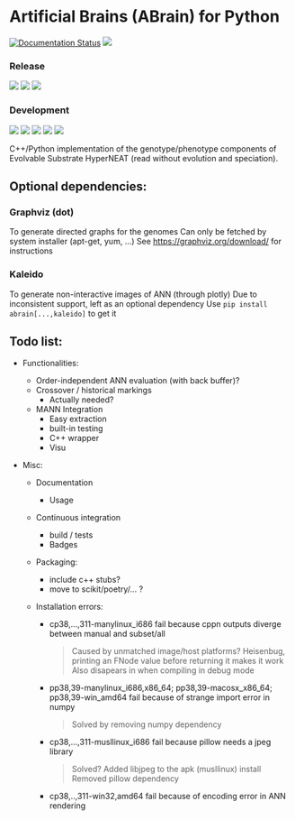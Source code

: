 # Artificial Brains (ABrain) for Python

[![Documentation Status](https://readthedocs.org/projects/abrain/badge/?version=latest)](https://abrain.readthedocs.io/en/latest/?badge=latest)
![](https://img.shields.io/endpoint?url=https://raw.githubusercontent.com/wiki/kgd-al/abrain/badge-flake.md)

### Release
![](https://img.shields.io/badge/on-!-900?logo=pypi)
![](https://img.shields.io/badge/unix-!-900)
![](https://img.shields.io/badge/windows-!-900)

### Development
![](https://img.shields.io/badge/version-!-900)
![](https://img.shields.io/endpoint?url=https://raw.githubusercontent.com/wiki/kgd-al/abrain/badge-tests.md)
![](https://img.shields.io/endpoint?url=https://raw.githubusercontent.com/wiki/kgd-al/abrain/badge-cov.md)
![](https://img.shields.io/endpoint?url=https://raw.githubusercontent.com/wiki/kgd-al/abrain/badge-pcov.md)
![](https://img.shields.io/endpoint?url=https://raw.githubusercontent.com/wiki/kgd-al/abrain/badge-ccov.md)


C++/Python implementation of the genotype/phenotype components of Evolvable Substrate HyperNEAT (read without evolution and speciation).

## Optional dependencies:

### Graphviz (dot)

To generate directed graphs for the genomes
Can only be fetched by system installer (apt-get, yum, ...)
See https://graphviz.org/download/ for instructions

### Kaleido

To generate non-interactive images of ANN (through plotly)
Due to inconsistent support, left as an optional dependency
Use `pip install abrain[...,kaleido]` to get it

## Todo list:
 - Functionalities:
   - Order-independent ANN evaluation (with back buffer)?
   - Crossover / historical markings
     - Actually needed?
   - MANN Integration
     - Easy extraction
     - built-in testing
     - C++ wrapper
     - Visu
     
  - Misc:
    - Documentation
      - Usage
      
    - Continuous integration
      - build / tests
      - Badges
      
    - Packaging:
      - include c++ stubs?
      - move to scikit/poetry/... ?
      
    - Installation errors:
      - cp38,...,311-manylinux_i686 fail because cppn outputs diverge between manual and subset/all
        > Caused by unmatched image/host platforms?
        > Heisenbug, printing an FNode value before returning it makes it work
        > Also disapears in when compiling in debug mode
      - pp38,39-manylinux_i686,x86_64; pp38,39-macosx_x86_64; pp38,39-win_amd64 fail because of strange import error in numpy
        > Solved by removing numpy dependency
      - cp38,...,311-musllinux_i686 fail because pillow needs a jpeg library
        > Solved? Added libjpeg to the apk (musllinux) install
        > Removed pillow dependency
      - cp38,..,311-win32,amd64 fail because of encoding error in ANN rendering
